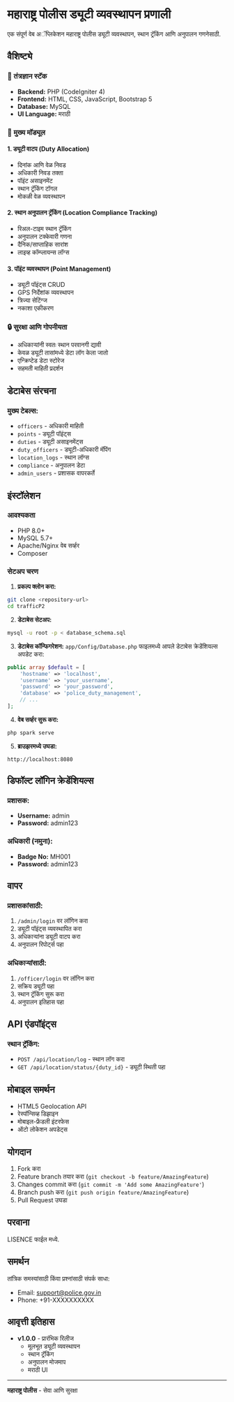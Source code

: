 # महाराष्ट्र पोलीस ड्यूटी व्यवस्थापन प्रणाली

एक संपूर्ण वेब अॅप्लिकेशन महाराष्ट्र पोलीस ड्यूटी व्यवस्थापन, स्थान ट्रॅकिंग आणि अनुपालन गणनेसाठी.

## वैशिष्ट्ये

### 🔧 तंत्रज्ञान स्टॅक
- **Backend:** PHP (CodeIgniter 4)
- **Frontend:** HTML, CSS, JavaScript, Bootstrap 5
- **Database:** MySQL
- **UI Language:** मराठी

### 📌 मुख्य मॉड्यूल

#### 1. ड्यूटी वाटप (Duty Allocation)
- दिनांक आणि वेळ निवड
- अधिकारी निवड तक्ता
- पॉइंट असाइनमेंट
- स्थान ट्रॅकिंग टॉगल
- मोकळी वेळ व्यवस्थापन

#### 2. स्थान अनुपालन ट्रॅकिंग (Location Compliance Tracking)
- रिअल-टाइम स्थान ट्रॅकिंग
- अनुपालन टक्केवारी गणना
- दैनिक/साप्ताहिक सारांश
- लाइव्ह कॉम्प्लायन्स लॉग्स

#### 3. पॉइंट व्यवस्थापन (Point Management)
- ड्यूटी पॉइंट्स CRUD
- GPS निर्देशांक व्यवस्थापन
- त्रिज्या सेटिंग्ज
- नकाशा एकीकरण

### 🔒 सुरक्षा आणि गोपनीयता
- अधिकाऱ्यांनी स्वतः स्थान परवानगी द्यावी
- केवळ ड्यूटी तासांमध्ये डेटा लॉग केला जातो
- एन्क्रिप्टेड डेटा स्टोरेज
- सहमती माहिती प्रदर्शन

## डेटाबेस संरचना

### मुख्य टेबल्स:
- `officers` - अधिकारी माहिती
- `points` - ड्यूटी पॉइंट्स
- `duties` - ड्यूटी असाइनमेंट्स
- `duty_officers` - ड्यूटी-अधिकारी मॅपिंग
- `location_logs` - स्थान लॉग्स
- `compliance` - अनुपालन डेटा
- `admin_users` - प्रशासक वापरकर्ते

## इंस्टॉलेशन

### आवश्यकता
- PHP 8.0+
- MySQL 5.7+
- Apache/Nginx वेब सर्व्हर
- Composer

### सेटअप चरण

1. **प्रकल्प क्लोन करा:**
```bash
git clone <repository-url>
cd trafficP2
```

2. **डेटाबेस सेटअप:**
```bash
mysql -u root -p < database_schema.sql
```

3. **डेटाबेस कॉन्फिगरेशन:**
`app/Config/Database.php` फाइलमध्ये आपले डेटाबेस क्रेडेंशियल्स अपडेट करा:
```php
public array $default = [
    'hostname' => 'localhost',
    'username' => 'your_username',
    'password' => 'your_password',
    'database' => 'police_duty_management',
    // ...
];
```

4. **वेब सर्व्हर सुरू करा:**
```bash
php spark serve
```

5. **ब्राउझरमध्ये उघडा:**
```
http://localhost:8080
```

## डिफॉल्ट लॉगिन क्रेडेंशियल्स

### प्रशासक:
- **Username:** admin
- **Password:** admin123

### अधिकारी (नमुना):
- **Badge No:** MH001
- **Password:** admin123

## वापर

### प्रशासकांसाठी:
1. `/admin/login` वर लॉगिन करा
2. ड्यूटी पॉइंट्स व्यवस्थापित करा
3. अधिकाऱ्यांना ड्यूटी वाटप करा
4. अनुपालन रिपोर्ट्स पहा

### अधिकाऱ्यांसाठी:
1. `/officer/login` वर लॉगिन करा
2. सक्रिय ड्यूटी पहा
3. स्थान ट्रॅकिंग सुरू करा
4. अनुपालन इतिहास पहा

## API एंडपॉइंट्स

### स्थान ट्रॅकिंग:
- `POST /api/location/log` - स्थान लॉग करा
- `GET /api/location/status/{duty_id}` - ड्यूटी स्थिती पहा

## मोबाइल समर्थन

- HTML5 Geolocation API
- रेस्पॉन्सिव्ह डिझाइन
- मोबाइल-फ्रेंडली इंटरफेस
- ऑटो लोकेशन अपडेट्स

## योगदान

1. Fork करा
2. Feature branch तयार करा (`git checkout -b feature/AmazingFeature`)
3. Changes commit करा (`git commit -m 'Add some AmazingFeature'`)
4. Branch push करा (`git push origin feature/AmazingFeature`)
5. Pull Request उघडा

## परवाना

LISENCE फाईल मध्ये.

## समर्थन

तांत्रिक समस्यांसाठी किंवा प्रश्नांसाठी संपर्क साधा:
- Email: support@police.gov.in
- Phone: +91-XXXXXXXXXX

## आवृत्ती इतिहास

- **v1.0.0** - प्रारंभिक रिलीज
  - मूलभूत ड्यूटी व्यवस्थापन
  - स्थान ट्रॅकिंग
  - अनुपालन मोजमाप
  - मराठी UI

---

**महाराष्ट्र पोलीस** - सेवा आणि सुरक्षा
